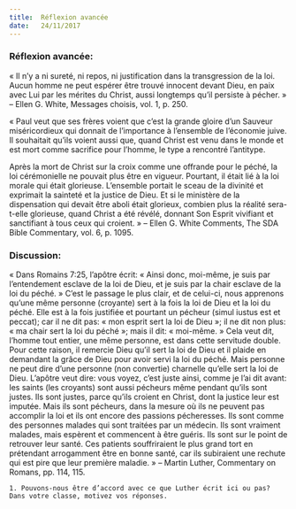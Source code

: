 ```yaml
---
title:  Réflexion avancée
date:   24/11/2017
---
```


### Réflexion avancée: 

« Il n’y a ni sureté, ni repos, ni justification dans la transgression de la loi. Aucun homme ne peut espérer être trouvé innocent devant Dieu, en paix avec Lui par les mérites du Christ, aussi longtemps qu’il persiste à pécher. » – Ellen G. White, Messages choisis, vol. 1, p. 250.

« Paul veut que ses frères voient que c’est la grande gloire d’un Sauveur miséricordieux qui donnait de l’importance à l’ensemble de l’économie juive. Il souhaitait qu’ils voient aussi que, quand Christ est venu dans le monde et est mort comme sacrifice pour l’homme, le type a rencontré l’antitype. 

Après la mort de Christ sur la croix comme une offrande pour le péché, la loi cérémonielle ne pouvait plus être en vigueur. Pourtant, il était lié à la loi morale qui était glorieuse. L’ensemble portait le sceau de la divinité et exprimait la sainteté et la justice de Dieu. Et si le ministère de la dispensation qui devait être aboli était glorieux, combien plus la réalité sera-t-elle glorieuse, quand Christ a été révélé, donnant Son Esprit vivifiant et sanctifiant à tous ceux qui croient. » – Ellen G. White Comments, The SDA Bible Commentary, vol. 6, p. 1095. 

### Discussion:

« Dans Romains 7:25, l’apôtre écrit: « Ainsi donc, moi-même, je suis par l’entendement esclave de la loi de Dieu, et je suis par la chair esclave de la loi du péché. » C’est le passage le plus clair, et de celui-ci, nous apprenons qu’une même personne (croyante) sert à la fois la loi de Dieu et la loi du péché. Elle est à la fois justifiée et pourtant un pécheur (simul iustus est et peccat); car il ne dit pas: « mon esprit sert la loi de Dieu »; il ne dit non plus: « ma chair sert la loi du péché »; mais il dit: « moi-même. » Cela veut dit, l’homme tout entier, une même personne, est dans cette servitude double. Pour cette raison, il remercie Dieu qu’il sert la loi de Dieu et il plaide en demandant la grâce de Dieu pour avoir servi la loi du péché. Mais personne ne peut dire d’une personne (non convertie) charnelle qu’elle sert la loi de Dieu. L’apôtre veut dire: vous voyez, c’est juste ainsi, comme je l’ai dit avant: les saints (les croyants) sont aussi pécheurs même pendant qu’ils sont justes. Ils sont justes, parce qu’ils croient en Christ, dont la justice leur est imputée. Mais ils sont pécheurs, dans la mesure où ils ne peuvent pas accomplir la loi et ils ont encore des passions pécheresses. Ils sont comme des personnes malades qui sont traitées par un médecin. Ils sont vraiment malades, mais espèrent et commencent à être guéris. Ils sont sur le point de retrouver leur santé. Ces patients souffriraient le plus grand tort en prétendant arrogamment être en bonne santé, car ils subiraient une rechute qui est pire que leur première maladie. » – Martin Luther, Commentary on Romans, pp. 114, 115. 

`1. Pouvons-nous être d’accord avec ce que Luther écrit ici ou pas? Dans votre classe, motivez vos réponses.`